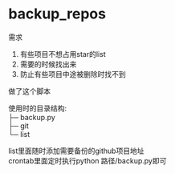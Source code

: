 backup_repos
============

需求  
1. 有些项目不想占用star的list  
2. 需要的时候找出来  
3. 防止有些项目中途被删除时找不到  

做了这个脚本   

使用时的目录结构:  
├─ backup.py  
├─ git  
└─ list  

list里面随时添加需要备份的github项目地址  
crontab里面定时执行python 路径/backup.py即可
